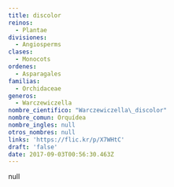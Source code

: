 ```yaml
---
title: discolor
reinos:
  - Plantae
divisiones:
  - Angiosperms
clases:
  - Monocots
ordenes:
  - Asparagales
familias:
  - Orchidaceae
generos:
  - Warczewiczella
nombre_cientifico: "Warczewiczella\_discolor"
nombre_comun: Orquídea
nombre_ingles: null
otros_nombres: null
links: 'https://flic.kr/p/X7WHtC'
draft: 'false'
date: 2017-09-03T00:56:30.463Z
---
```

null
